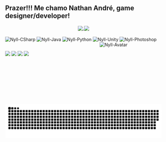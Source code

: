 ## Prazer!!! Me chamo Nathan André, game designer/developer!

<div align="center">
  <a href="https://github.com/Nylleth">
  <img align="center" height="180em" align="left" src="https://github-readme-stats.vercel.app/api?username=Nylleth&show_icons=true&theme=github_dark&include_all_commits=true&count_private=true"/>
  <img align="center" height="180em" src="https://github-readme-stats.vercel.app/api/top-langs/?username=Nylleth&layout=compact&theme=github_dark"/>
  </a>
</div>

<div style="display: inline_block"><br>
  <img align="center" alt="Nyll-CSharp" src="https://img.shields.io/badge/C%23-239120?style=for-the-badge&logo=c-sharp&logoColor=white" />
  <img align="center" alt="Nyll-Java" src="https://img.shields.io/badge/Java-ED8B00?style=for-the-badge&logo=java&logoColor=white" />
  <img align="center" alt="Nyll-Python" src="https://img.shields.io/badge/Python-3776AB?style=for-the-badge&logo=python&logoColor=white" />
  <img align="center" alt="Nyll-Unity" src="https://img.shields.io/badge/Unity-100000?style=for-the-badge&logo=unity&logoColor=white" />
  <img align="center" alt="Nyll-Photoshop" src="https://img.shields.io/badge/Adobe%20Photoshop-31A8FF?style=for-the-badge&logo=Adobe%20Photoshop&logoColor=black" />
  <img align="right" alt="Nyll-Avatar" height="200" width="200" src="https://imgur.com/EkvAb32.gif" />
</div>

  ##
  
<div>
 <a href="https://discordapp.com/users/326128459166515201" target="_blank"><img src="https://img.shields.io/badge/Discord-7289DA?style=for-the-badge&logo=discord&logoColor=white" target="_blank"></a> 
  <a href = "mailto:nylleth.gamedev@gmail.com"><img src="https://img.shields.io/badge/-Gmail-%23333?style=for-the-badge&logo=gmail&logoColor=white" target="_blank"></a>
  <a href="https://www.linkedin.com/in/nathan-andre-silva" target="_blank"><img src="https://img.shields.io/badge/-LinkedIn-%230077B5?style=for-the-badge&logo=linkedin&logoColor=white" target="_blank"></a> 
  <a href="https://wa.me/5511952181132" target="_blank"><img src="https://img.shields.io/badge/WhatsApp-25D366?style=for-the-badge&logo=whatsapp&logoColor=white target="_blank"></a> 
</div>
    
![Snake animation](https://github.com/Nylleth/Nylleth/blob/output/github-contribution-grid-snake.svg)
